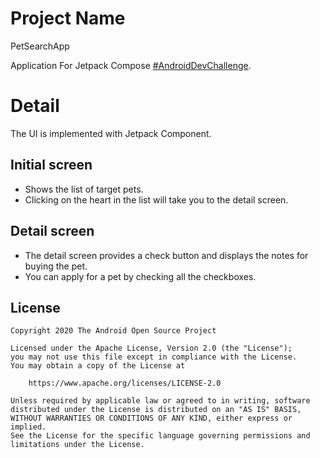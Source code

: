 # Project Name

PetSearchApp

Application For Jetpack Compose [#AndroidDevChallenge](https://developer.android.com/dev-challenge).

# Detail

The UI is implemented with Jetpack Component.

## Initial screen

- Shows the list of target pets.
- Clicking on the heart in the list will take you to the detail screen.

## Detail screen

- The detail screen provides a check button and displays the notes for buying the pet.
- You can apply for a pet by checking all the checkboxes.

## License
```
Copyright 2020 The Android Open Source Project

Licensed under the Apache License, Version 2.0 (the "License");
you may not use this file except in compliance with the License.
You may obtain a copy of the License at

    https://www.apache.org/licenses/LICENSE-2.0

Unless required by applicable law or agreed to in writing, software
distributed under the License is distributed on an "AS IS" BASIS,
WITHOUT WARRANTIES OR CONDITIONS OF ANY KIND, either express or implied.
See the License for the specific language governing permissions and
limitations under the License.
```
